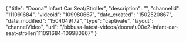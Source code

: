 {
    "title": "Doona&trade; Infant Car Seat\/Stroller",
    "description": "",
    "channelid": "111091684",
    "videoid": "109980667",
    "date_created": "1502520867",
    "date_modified": "1504049172",
    "type": "captivate",
    "layout": "channelVideo",
    "url": "\/bbbusa-latest-videos\/doona\u00e2-infant-car-seat-stroller\/111091684-109980667"
}